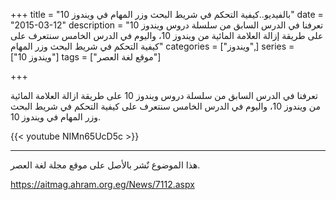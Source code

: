 +++
title = "بالفيديو..كيفية التحكم في شريط البحث وزر المهام في ويندوز 10"
date = "2015-03-12"
description = "تعرفنا في الدرس السابق من سلسلة دروس ويندوز 10 على طريقة إزالة العلامة المائية من ويندوز 10، واليوم في الدرس الخامس سنتعرف على كيفية التحكم في شريط البحث وزر المهام"
categories = ["ويندوز",]
series = ["ويندوز 10"]
tags = ["موقع لغة العصر"]

+++

تعرفنا في الدرس السابق من سلسلة دروس ويندوز 10 على طريقة ازالة العلامة المائية من ويندوز 10، واليوم في الدرس الخامس سنتعرف على كيفية التحكم في شريط البحث وزر المهام في ويندوز 10.



{{< youtube NIMn65UcD5c >}}

---

هذا الموضوع نٌشر باﻷصل على موقع مجلة لغة العصر.

https://aitmag.ahram.org.eg/News/7112.aspx